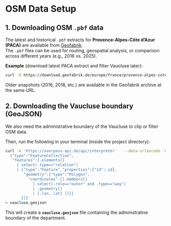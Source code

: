 # OSM Data Setup

## 1. Downloading OSM `.pbf` data

The latest and historical `.pbf` extracts for **Provence-Alpes-Côte d’Azur (PACA)** are available from [Geofabrik](https://download.geofabrik.de/europe/france/provence-alpes-cote-d-azur.html).  
The `.pbf` files can be used for routing, geospatial analysis, or comparison across different years (e.g., 2016 vs. 2025).

**Example** (download latest PACA extract and filter Vaucluse later):

```bash
curl -O https://download.geofabrik.de/europe/france/provence-alpes-cote-d-azur-latest.osm.pbf
```

Older snapshots (2016, 2018, etc.) are available in the Geofabrik archive at the same URL.

## 2. Downloading the Vaucluse boundary (GeoJSON)

We also need the administrative boundary of the Vaucluse to clip or filter OSM data.

Then, run the following in your terminal (inside the project directory):

```bash
curl -G 'https://overpass-api.de/api/interpreter'   --data-urlencode 'data=[out:json];rel["boundary"="administrative"]["admin_level"="6"]["name"="Vaucluse"];out geom;' | jq -r '
  {"type":"FeatureCollection",
   "features":[.elements[]
     | select(.type=="relation")
     | {"type":"Feature","properties":{"id":.id},
        "geometry":{"type":"Polygon",
          "coordinates":[[.members[]
            | select(.role=="outer" and .type=="way")
            | .geometry[]
            | [.lon,.lat] ]]}}
       }]}'
> vaucluse.geojson
```

This will create a **`vaucluse.geojson`** file containing the administrative boundary of the department.
